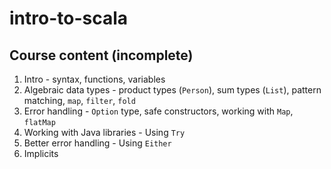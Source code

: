 # intro-to-scala

## Course content (incomplete)

1. Intro - syntax, functions, variables
2. Algebraic data types - product types (`Person`), sum types (`List`), pattern matching, `map`, `filter`, `fold`
3. Error handling - `Option` type, safe constructors, working with `Map`, `flatMap`
4. Working with Java libraries - Using `Try`
5. Better error handling - Using `Either`
6. Implicits
